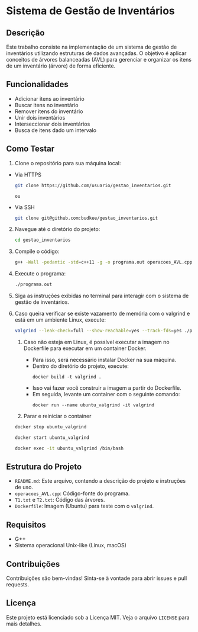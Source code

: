 # Sistema de Gestão de Inventários
## Descrição
Este trabalho consiste na implementação de um sistema de gestão de inventários utilizando estruturas de dados avançadas. O objetivo é aplicar conceitos de árvores balanceadas (AVL) para gerenciar e organizar os itens de um inventário (árvore) de forma eficiente.

## Funcionalidades
- Adicionar itens ao inventário
- Buscar itens no inventário
- Remover itens do inventário
- Unir dois inventários
- Interseccionar dois inventários
- Busca de itens dado um intervalo

## Como Testar
1. Clone o repositório para sua máquina local:

- Via HTTPS

    ```sh
    git clone https://github.com/usuario/gestao_inventarios.git
    ```
    `ou`

- Via SSH

    ```sh
    git clone git@github.com:budkee/gestao_inventarios.git
    ```

2. Navegue até o diretório do projeto:
   
    ```sh
    cd gestao_inventarios
    ```

3. Compile o código:
    ```sh
    g++ -Wall -pedantic -std=c++11 -g -o programa.out operacoes_AVL.cpp
    ```
4. Execute o programa:
    ```sh
    ./programa.out
    ```
5. Siga as instruções exibidas no terminal para interagir com o sistema de gestão de inventários.

6. Caso queira verificar se existe vazamento de memória com o valgrind e está em um ambiente Linux, execute:

    ```sh
    valgrind --leak-check=full --show-reachable=yes --track-fds=yes ./programa.out operacoes_AVL.cpp
    ```

    1. Caso não esteja em Linux, é possível executar a imagem no Dockerfile para executar em um container Docker. 
        
        - Para isso, será necessário instalar Docker na sua máquina.
        - Dentro do diretório do projeto, execute:
            ```sh/bash/zsh
            docker build -t valgrind .
            ```
        - Isso vai fazer você construir a imagem a partir do Dockerfile.
        - Em seguida, levante um container com o seguinte comando:
            ```sh/bash/zsh
            docker run --name ubuntu_valgrind -it valgrind
            ```
    2. Parar e reiniciar o container
    ```sh
    docker stop ubuntu_valgrind
    ```
    ```sh
    docker start ubuntu_valgrind
    ```
    ```sh
    docker exec -it ubuntu_valgrind /bin/bash

    ```
## Estrutura do Projeto

- `README.md`: Este arquivo, contendo a descrição do projeto e instruções de uso.
- `operacoes_AVL.cpp`: Código-fonte do programa.
- `T1.txt` e `T2.txt`: Código das árvores.
- `Dockerfile`: Imagem (Ubuntu) para teste com o `valgrind`.

## Requisitos

- G++
- Sistema operacional Unix-like (Linux, macOS)

## Contribuições
Contribuições são bem-vindas! Sinta-se à vontade para abrir issues e pull requests.

## Licença
Este projeto está licenciado sob a Licença MIT. Veja o arquivo `LICENSE` para mais detalhes.

